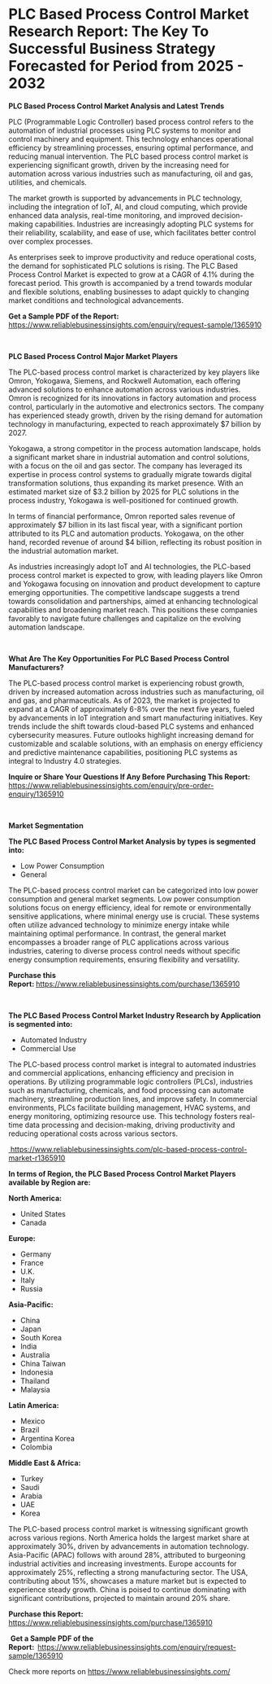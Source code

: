 <p><h1>PLC Based Process Control Market Research Report: The Key To Successful Business Strategy Forecasted for Period from 2025 - 2032</h1></p><p><strong>PLC Based Process Control Market Analysis and Latest Trends</strong></p>
<p><p>PLC (Programmable Logic Controller) based process control refers to the automation of industrial processes using PLC systems to monitor and control machinery and equipment. This technology enhances operational efficiency by streamlining processes, ensuring optimal performance, and reducing manual intervention. The PLC based process control market is experiencing significant growth, driven by the increasing need for automation across various industries such as manufacturing, oil and gas, utilities, and chemicals.</p><p>The market growth is supported by advancements in PLC technology, including the integration of IoT, AI, and cloud computing, which provide enhanced data analysis, real-time monitoring, and improved decision-making capabilities. Industries are increasingly adopting PLC systems for their reliability, scalability, and ease of use, which facilitates better control over complex processes. </p><p>As enterprises seek to improve productivity and reduce operational costs, the demand for sophisticated PLC solutions is rising. The PLC Based Process Control Market is expected to grow at a CAGR of 4.1% during the forecast period. This growth is accompanied by a trend towards modular and flexible solutions, enabling businesses to adapt quickly to changing market conditions and technological advancements.</p></p>
<p><strong>Get a Sample PDF of the Report:&nbsp;</strong> <a href="https://www.reliablebusinessinsights.com/enquiry/request-sample/1365910?utm_campaign=2289&utm_medium=2&utm_source=Github&utm_content=ia&utm_term=22032025&utm_id=plc-based-process-control">https://www.reliablebusinessinsights.com/enquiry/request-sample/1365910</a></p>
<p>&nbsp;</p>
<p><strong>PLC Based Process Control Major Market Players</strong></p>
<p><p>The PLC-based process control market is characterized by key players like Omron, Yokogawa, Siemens, and Rockwell Automation, each offering advanced solutions to enhance automation across various industries. Omron is recognized for its innovations in factory automation and process control, particularly in the automotive and electronics sectors. The company has experienced steady growth, driven by the rising demand for automation technology in manufacturing, expected to reach approximately $7 billion by 2027.</p><p>Yokogawa, a strong competitor in the process automation landscape, holds a significant market share in industrial automation and control solutions, with a focus on the oil and gas sector. The company has leveraged its expertise in process control systems to gradually migrate towards digital transformation solutions, thus expanding its market presence. With an estimated market size of $3.2 billion by 2025 for PLC solutions in the process industry, Yokogawa is well-positioned for continued growth.</p><p>In terms of financial performance, Omron reported sales revenue of approximately $7 billion in its last fiscal year, with a significant portion attributed to its PLC and automation products. Yokogawa, on the other hand, recorded revenue of around $4 billion, reflecting its robust position in the industrial automation market.</p><p>As industries increasingly adopt IoT and AI technologies, the PLC-based process control market is expected to grow, with leading players like Omron and Yokogawa focusing on innovation and product development to capture emerging opportunities. The competitive landscape suggests a trend towards consolidation and partnerships, aimed at enhancing technological capabilities and broadening market reach. This positions these companies favorably to navigate future challenges and capitalize on the evolving automation landscape.</p></p>
<p>&nbsp;</p>
<p><strong>What Are The Key Opportunities For PLC Based Process Control Manufacturers?</strong></p>
<p><p>The PLC-based process control market is experiencing robust growth, driven by increased automation across industries such as manufacturing, oil and gas, and pharmaceuticals. As of 2023, the market is projected to expand at a CAGR of approximately 6-8% over the next five years, fueled by advancements in IoT integration and smart manufacturing initiatives. Key trends include the shift towards cloud-based PLC systems and enhanced cybersecurity measures. Future outlooks highlight increasing demand for customizable and scalable solutions, with an emphasis on energy efficiency and predictive maintenance capabilities, positioning PLC systems as integral to Industry 4.0 strategies.</p></p>
<p><strong>Inquire or Share Your Questions If Any Before Purchasing This Report:</strong> <a href="https://www.reliablebusinessinsights.com/enquiry/pre-order-enquiry/1365910?utm_campaign=2289&utm_medium=2&utm_source=Github&utm_content=ia&utm_term=22032025&utm_id=plc-based-process-control">https://www.reliablebusinessinsights.com/enquiry/pre-order-enquiry/1365910</a></p>
<p>&nbsp;</p>
<p><strong>Market Segmentation</strong></p>
<p><strong>The PLC Based Process Control Market Analysis by types is segmented into:</strong></p>
<p><ul><li>Low Power Consumption</li><li>General</li></ul></p>
<p><p>The PLC-based process control market can be categorized into low power consumption and general market segments. Low power consumption solutions focus on energy efficiency, ideal for remote or environmentally sensitive applications, where minimal energy use is crucial. These systems often utilize advanced technology to minimize energy intake while maintaining optimal performance. In contrast, the general market encompasses a broader range of PLC applications across various industries, catering to diverse process control needs without specific energy consumption requirements, ensuring flexibility and versatility.</p></p>
<p><strong>Purchase this Report:&nbsp;</strong><a href="https://www.reliablebusinessinsights.com/purchase/1365910?utm_campaign=2289&utm_medium=2&utm_source=Github&utm_content=ia&utm_term=22032025&utm_id=plc-based-process-control">https://www.reliablebusinessinsights.com/purchase/1365910</a></p>
<p>&nbsp;</p>
<p><strong>The PLC Based Process Control Market Industry Research by Application is segmented into:</strong></p>
<p><ul><li>Automated Industry</li><li>Commercial Use</li></ul></p>
<p><p>The PLC-based process control market is integral to automated industries and commercial applications, enhancing efficiency and precision in operations. By utilizing programmable logic controllers (PLCs), industries such as manufacturing, chemicals, and food processing can automate machinery, streamline production lines, and improve safety. In commercial environments, PLCs facilitate building management, HVAC systems, and energy monitoring, optimizing resource use. This technology fosters real-time data processing and decision-making, driving productivity and reducing operational costs across various sectors.</p></p>
<p><a href="https://www.reliablebusinessinsights.com/plc-based-process-control-market-r1365910?utm_campaign=2289&utm_medium=2&utm_source=Github&utm_content=ia&utm_term=22032025&utm_id=plc-based-process-control">&nbsp;https://www.reliablebusinessinsights.com/plc-based-process-control-market-r1365910</a></p>
<p><strong>In terms of Region, the PLC Based Process Control Market Players available by Region are:</strong></p>
<p>
    <p> <strong> North America: </strong>
        <ul>
            <li>United States</li>
            <li>Canada</li>
        </ul>
        </p> 
    <p> <strong> Europe: </strong>
        <ul>
            <li>Germany</li>
            <li>France</li>
            <li>U.K.</li>
            <li>Italy</li>
            <li>Russia</li>
        </ul>
        </p> 
    <p> <strong> Asia-Pacific: </strong>
        <ul>
            <li>China</li>
            <li>Japan</li>
            <li>South Korea</li>
            <li>India</li>
            <li>Australia</li>
            <li>China Taiwan</li>
            <li>Indonesia</li>
            <li>Thailand</li>
            <li>Malaysia</li>
        </ul>
        </p> 
    <p> <strong> Latin America: </strong>
        <ul>
            <li>Mexico</li>
            <li>Brazil</li>
            <li>Argentina Korea</li>
            <li>Colombia</li>
        </ul>
        </p> 
    <p> <strong> Middle East & Africa: </strong>
        <ul>
            <li>Turkey</li>
            <li>Saudi</li>
            <li>Arabia</li>
            <li>UAE</li>
            <li>Korea</li>
        </ul>
    </p>
    </p>
<p><p>The PLC-based process control market is witnessing significant growth across various regions. North America holds the largest market share at approximately 30%, driven by advancements in automation technology. Asia-Pacific (APAC) follows with around 28%, attributed to burgeoning industrial activities and increasing investments. Europe accounts for approximately 25%, reflecting a strong manufacturing sector. The USA, contributing about 15%, showcases a mature market but is expected to experience steady growth. China is poised to continue dominating with significant contributions, projected to maintain around 20% share.</p></p>
<p><strong>Purchase this Report: </strong><a href="https://www.reliablebusinessinsights.com/purchase/1365910?utm_campaign=2289&utm_medium=2&utm_source=Github&utm_content=ia&utm_term=22032025&utm_id=plc-based-process-control">https://www.reliablebusinessinsights.com/purchase/1365910</a></p>
<p>&nbsp;<strong>Get a Sample PDF of the Report:&nbsp;&nbsp;</strong><a href="https://www.reliablebusinessinsights.com/enquiry/request-sample/1365910?utm_campaign=2289&utm_medium=2&utm_source=Github&utm_content=ia&utm_term=22032025&utm_id=plc-based-process-control">https://www.reliablebusinessinsights.com/enquiry/request-sample/1365910</a></p>
<p><strong></strong></p>
<p>Check more reports on <a href="https://www.reliablebusinessinsights.com/?utm_campaign=2289&utm_medium=2&utm_source=Github&utm_content=ia&utm_term=22032025&utm_id=plc-based-process-control">https://www.reliablebusinessinsights.com/</a></p>